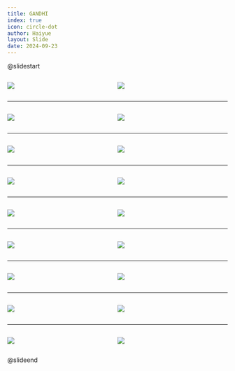 ```yaml
---
title: GANDHI
index: true
icon: circle-dot
author: Haiyue
layout: Slide
date: 2024-09-23
---
```

 
@slidestart

<div style="display:flex">
<div style="flex:1">

![](/reading/english/Level-N/GANDHI/001.webp)
</div>
<div style="flex:1">

![](/reading/english/Level-N/GANDHI/002.webp)
</div>
</div>

---

<div style="display:flex">
<div style="flex:1">

![](/reading/english/Level-N/GANDHI/003.webp)
</div>
<div style="flex:1">

![](/reading/english/Level-N/GANDHI/004.webp)
</div>
</div>

---

<div style="display:flex">
<div style="flex:1">

![](/reading/english/Level-N/GANDHI/005.webp)
</div>
<div style="flex:1">

![](/reading/english/Level-N/GANDHI/006.webp)
</div>
</div>

---

<div style="display:flex">
<div style="flex:1">

![](/reading/english/Level-N/GANDHI/007.webp)
</div>
<div style="flex:1">

![](/reading/english/Level-N/GANDHI/008.webp)
</div>
</div>

---

<div style="display:flex">
<div style="flex:1">

![](/reading/english/Level-N/GANDHI/009.webp)
</div>
<div style="flex:1">

![](/reading/english/Level-N/GANDHI/010.webp)
</div>
</div>

---

<div style="display:flex">
<div style="flex:1">

![](/reading/english/Level-N/GANDHI/011.webp)
</div>
<div style="flex:1">

![](/reading/english/Level-N/GANDHI/012.webp)
</div>
</div>

---

<div style="display:flex">
<div style="flex:1">

![](/reading/english/Level-N/GANDHI/013.webp)
</div>
<div style="flex:1">

![](/reading/english/Level-N/GANDHI/014.webp)
</div>
</div>

---

<div style="display:flex">
<div style="flex:1">

![](/reading/english/Level-N/GANDHI/015.webp)
</div>
<div style="flex:1">

![](/reading/english/Level-N/GANDHI/016.webp)
</div>
</div>

---

<div style="display:flex">
<div style="flex:1">

![](/reading/english/Level-N/GANDHI/017.webp)
</div>
<div style="flex:1">

![](/reading/english/Level-N/GANDHI/018.webp)
</div>
</div>

@slideend